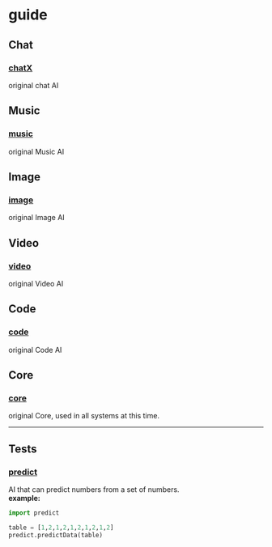 # guide
## Chat
### [chatX](https://github.com/minimalAI/chat)
original chat AI

## Music
### [music](https://github.com/minimalAI/music)
original Music AI

## Image
### [image](https://github.com/minimalAI/image) 
original Image AI

## Video
### [video](https://github.com/minimalAI/video) 
original Video AI

## Code
### [code](https://github.com/minimalAI/code)
original Code AI

## Core
### [core](https://github.com/minimalAI/core) 
original Core, used in all systems at this time.
***
## Tests
### [predict](https://github.com/minimalAI/predict) 
AI that can predict numbers from a set of numbers. 
<br>
**example:**
<br>
```python
import predict

table = [1,2,1,2,1,2,1,2,1,2]
predict.predictData(table)
```
